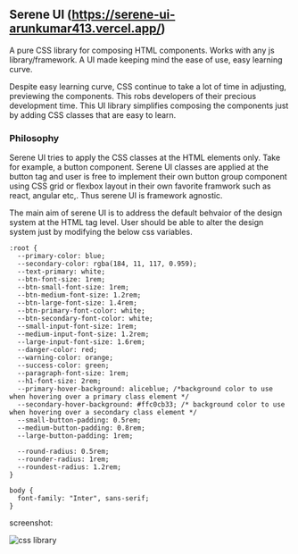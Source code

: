 ## Serene UI (https://serene-ui-arunkumar413.vercel.app/)

A pure CSS library for composing HTML components. Works with any js library/framework. A UI made keeping mind the ease of use, easy learning curve.

Despite easy learning curve, CSS continue to take a lot of time in adjusting, previewing the components. This robs developers of their precious development time. This UI library simplifies composing the components just by adding CSS classes that are easy to learn.

### Philosophy

Serene UI tries to apply the CSS classes at the HTML elements only. Take for example, a button component.
Serene UI classes are applied at the button tag and user is free to implement their own button group component using CSS grid or flexbox layout in their own favorite framwork such as react, angular etc,. Thus serene UI is framework agnostic. 

The main aim of serene UI is to address the default behvaior of the design system at the HTML tag level. User should be able to alter the design system just by modifying the below css variables.

```
:root {
  --primary-color: blue;
  --secondary-color: rgba(184, 11, 117, 0.959);
  --text-primary: white;
  --btn-font-size: 1rem;
  --btn-small-font-size: 1rem;
  --btn-medium-font-size: 1.2rem;
  --btn-large-font-size: 1.4rem;
  --btn-primary-font-color: white;
  --btn-secondary-font-color: white;
  --small-input-font-size: 1rem;
  --medium-input-font-size: 1.2rem;
  --large-input-font-size: 1.6rem;
  --danger-color: red;
  --warning-color: orange;
  --success-color: green;
  --paragraph-font-size: 1rem;
  --h1-font-size: 2rem;
  --primary-hover-background: aliceblue; /*background color to use when hovering over a primary class element */
  --secondary-hover-background: #ffc0cb33; /* background color to use when hovering over a secondary class element */
  --small-button-padding: 0.5rem;
  --medium-button-padding: 0.8rem;
  --large-button-padding: 1rem;

  --round-radius: 0.5rem;
  --rounder-radius: 1rem;
  --roundest-radius: 1.2rem;
}

body {
  font-family: "Inter", sans-serif;
}

```
screenshot:

![css library](/public/css-library.png)
